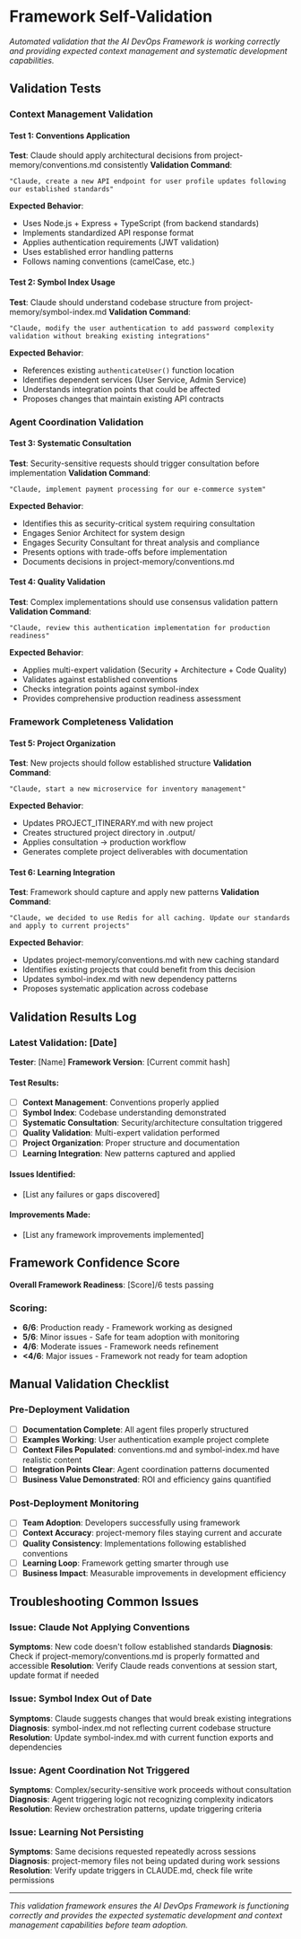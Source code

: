 # Framework Self-Validation

*Automated validation that the AI DevOps Framework is working correctly and providing expected context management and systematic development capabilities.*

## Validation Tests

### Context Management Validation

#### Test 1: Conventions Application
**Test**: Claude should apply architectural decisions from project-memory/conventions.md consistently
**Validation Command**: 
```
"Claude, create a new API endpoint for user profile updates following our established standards"
```
**Expected Behavior**:
- Uses Node.js + Express + TypeScript (from backend standards)
- Implements standardized API response format
- Applies authentication requirements (JWT validation)
- Uses established error handling patterns
- Follows naming conventions (camelCase, etc.)

#### Test 2: Symbol Index Usage
**Test**: Claude should understand codebase structure from project-memory/symbol-index.md
**Validation Command**:
```
"Claude, modify the user authentication to add password complexity validation without breaking existing integrations"
```
**Expected Behavior**:
- References existing `authenticateUser()` function location
- Identifies dependent services (User Service, Admin Service)
- Understands integration points that could be affected
- Proposes changes that maintain existing API contracts

### Agent Coordination Validation

#### Test 3: Systematic Consultation
**Test**: Security-sensitive requests should trigger consultation before implementation
**Validation Command**:
```
"Claude, implement payment processing for our e-commerce system"
```
**Expected Behavior**:
- Identifies this as security-critical system requiring consultation
- Engages Senior Architect for system design
- Engages Security Consultant for threat analysis and compliance
- Presents options with trade-offs before implementation
- Documents decisions in project-memory/conventions.md

#### Test 4: Quality Validation
**Test**: Complex implementations should use consensus validation pattern
**Validation Command**:
```  
"Claude, review this authentication implementation for production readiness"
```
**Expected Behavior**:
- Applies multi-expert validation (Security + Architecture + Code Quality)
- Validates against established conventions
- Checks integration points against symbol-index
- Provides comprehensive production readiness assessment

### Framework Completeness Validation

#### Test 5: Project Organization
**Test**: New projects should follow established structure
**Validation Command**:
```
"Claude, start a new microservice for inventory management"
```
**Expected Behavior**:
- Updates PROJECT_ITINERARY.md with new project
- Creates structured project directory in .output/
- Applies consultation → production workflow
- Generates complete project deliverables with documentation

#### Test 6: Learning Integration
**Test**: Framework should capture and apply new patterns
**Validation Command**:
```
"Claude, we decided to use Redis for all caching. Update our standards and apply to current projects"
```
**Expected Behavior**:
- Updates project-memory/conventions.md with new caching standard
- Identifies existing projects that could benefit from this decision
- Updates symbol-index.md with new dependency patterns
- Proposes systematic application across codebase

## Validation Results Log

### Latest Validation: [Date]
**Tester**: [Name]
**Framework Version**: [Current commit hash]

#### Test Results:
- [ ] **Context Management**: Conventions properly applied
- [ ] **Symbol Index**: Codebase understanding demonstrated  
- [ ] **Systematic Consultation**: Security/architecture consultation triggered
- [ ] **Quality Validation**: Multi-expert validation performed
- [ ] **Project Organization**: Proper structure and documentation
- [ ] **Learning Integration**: New patterns captured and applied

#### Issues Identified:
- [List any failures or gaps discovered]

#### Improvements Made:
- [List any framework improvements implemented]

## Framework Confidence Score

**Overall Framework Readiness**: [Score]/6 tests passing

### Scoring:
- **6/6**: Production ready - Framework working as designed
- **5/6**: Minor issues - Safe for team adoption with monitoring
- **4/6**: Moderate issues - Framework needs refinement
- **<4/6**: Major issues - Framework not ready for team adoption

## Manual Validation Checklist

### Pre-Deployment Validation
- [ ] **Documentation Complete**: All agent files properly structured
- [ ] **Examples Working**: User authentication example project complete
- [ ] **Context Files Populated**: conventions.md and symbol-index.md have realistic content
- [ ] **Integration Points Clear**: Agent coordination patterns documented
- [ ] **Business Value Demonstrated**: ROI and efficiency gains quantified

### Post-Deployment Monitoring
- [ ] **Team Adoption**: Developers successfully using framework
- [ ] **Context Accuracy**: project-memory files staying current and accurate
- [ ] **Quality Consistency**: Implementations following established conventions
- [ ] **Learning Loop**: Framework getting smarter through use
- [ ] **Business Impact**: Measurable improvements in development efficiency

## Troubleshooting Common Issues

### Issue: Claude Not Applying Conventions
**Symptoms**: New code doesn't follow established standards
**Diagnosis**: Check if project-memory/conventions.md is properly formatted and accessible
**Resolution**: Verify Claude reads conventions at session start, update format if needed

### Issue: Symbol Index Out of Date  
**Symptoms**: Claude suggests changes that would break existing integrations
**Diagnosis**: symbol-index.md not reflecting current codebase structure
**Resolution**: Update symbol-index.md with current function exports and dependencies

### Issue: Agent Coordination Not Triggered
**Symptoms**: Complex/security-sensitive work proceeds without consultation  
**Diagnosis**: Agent triggering logic not recognizing complexity indicators
**Resolution**: Review orchestration patterns, update triggering criteria

### Issue: Learning Not Persisting
**Symptoms**: Same decisions requested repeatedly across sessions
**Diagnosis**: project-memory files not being updated during work sessions  
**Resolution**: Verify update triggers in CLAUDE.md, check file write permissions

---

*This validation framework ensures the AI DevOps Framework is functioning correctly and provides the expected systematic development and context management capabilities before team adoption.*